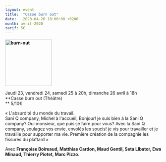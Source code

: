 ```yaml
---
layout: event
title:  "Casse burn out"
date:   2020-04-26 18:00:00 +0200
month: avril-2020
tarif: 5€
---
```

**<img class="alignleft size-thumbnail wp-image-7917" src="http://localhost/wpagendarts/wp-content/uploads/2020/02/burn-out.jpg?w=150" alt="burn-out" width="150" height="150" />**

Jeudi 23, vendredi 24, samedi 25 à 20h, dimanche 26 avril à 18h  
**Casse burn out (Théâtre)  
** <span style="font-weight:400;">5/10€</span>

<span style="font-weight:400;">« L'absurdité du monde du travail.</span><span style="font-weight:400;"><br /> </span><span style="font-weight:400;">Sani Q company, Michel à l'accueil, Bonjour! je suis bien à la Sani Q company? Oui monsieur, que puis-je faire pour vous? Avec la Sani Q company, soulagez vos envie, envolés les soucis! je vis pour travailler et je travaille pour supporter ma vie. Première création de la compagnie les fissurés du plaftard »</span>

Avec **Françoise Boireaud, Matthias Cardon, Maud Gentil, Seta Llbator, Ewa Minaud, Thierry Piotet, Marc Pizzo.**